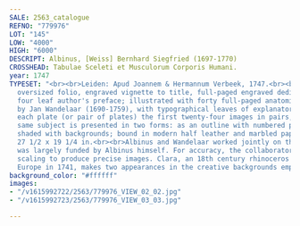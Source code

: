 ```yaml
---
SALE: 2563_catalogue
REFNO: "779976"
LOT: "145"
LOW: "4000"
HIGH: "6000"
DESCRIPT: Albinus, [Weiss] Bernhard Siegfried (1697-1770)
CROSSHEAD: Tabulae Sceleti et Musculorum Corporis Humani.
year: 1747
TYPESET: "<br><br>Leiden: Apud Joannem & Hermannum Verbeek, 1747.<br><br>First edition,
  oversized folio, engraved vignette to title, full-paged engraved dedication leaf;
  four leaf author's preface; illustrated with forty full-paged anatomical engravings
  by Jan Wandelaar (1690-1759), with typographical leaves of explanatory text accompanying
  each plate (or pair of plates) the first twenty-four images in pairs, in which the
  same subject is presented in two forms: as an outline with numbered parts; and fully
  shaded with backgrounds; bound in modern half leather and marbled paper boards,
  27 1/2 x 19 1/4 in.<br><br>Albinus and Wandelaar worked jointly on this work, which
  was largely funded by Albinus himself. For accuracy, the collaborators used grid
  scaling to produce precise images. Clara, an 18th century rhinoceros who was touring
  Europe in 1741, makes two appearances in the creative backgrounds employed by Wandelaar."
background_color: "#ffffff"
images:
- "/v1615992722/2563/779976_VIEW_02_02.jpg"
- "/v1615992723/2563/779976_VIEW_03_03.jpg"

---
```

